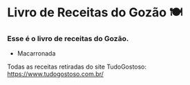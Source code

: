 # Livro de Receitas do Gozão 🍽

### Esse é o livro de receitas do Gozão.

- Macarronada

Todas as receitas retiradas do site TudoGostoso: https://www.tudogostoso.com.br/
